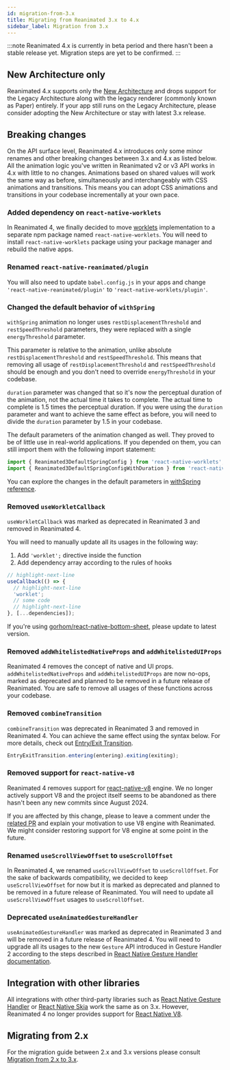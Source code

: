 ```yaml
---
id: migration-from-3.x
title: Migrating from Reanimated 3.x to 4.x
sidebar_label: Migration from 3.x
---
```


:::note
Reanimated 4.x is currently in beta period and there hasn't been a stable release yet. Migration steps are yet to be confirmed.
:::

## New Architecture only

Reanimated 4.x supports only the [New Architecture](https://reactnative.dev/architecture/landing-page) and drops support for the Legacy Architecture along with the legacy renderer (commonly known as Paper) entirely. If your app still runs on the Legacy Architecture, please consider adopting the New Architecture or stay with latest 3.x release.

## Breaking changes

On the API surface level, Reanimated 4.x introduces only some minor renames and other breaking changes between 3.x and 4.x as listed below. All the animation logic you've written in Reanimated v2 or v3 API works in 4.x with little to no changes. Animations based on shared values will work the same way as before, simultaneously and interchangeably with CSS animations and transitions. This means you can adopt CSS animations and transitions in your codebase incrementally at your own pace.

### Added dependency on `react-native-worklets`

In Reanimated 4, we finally decided to move [worklets](/docs/next/fundamentals/glossary#worklet) implementation to a separate npm package named `react-native-worklets`. You will need to install `react-native-worklets` package using your package manager and rebuild the native apps.

### Renamed `react-native-reanimated/plugin`

You will also need to update `babel.config.js` in your apps and change `'react-native-reanimated/plugin'` to `'react-native-worklets/plugin'`.

### Changed the default behavior of `withSpring`

`withSpring` animation no longer uses `restDisplacementThreshold` and `restSpeedThreshold` parameters, they were replaced with a single `energyThreshold` parameter.

This parameter is relative to the animation, unlike absolute `restDisplacementThreshold` and `restSpeedThreshold`. This means that removing all usage of `restDisplacementThreshold` and `restSpeedThreshold` should be enough and you don't need to override `energyThreshold` in your codebase.

`duration` parameter was changed that so it's now the perceptual duration of the animation, not the actual time it takes to complete. The actual time to complete is 1.5 times the perceptual duration. If you were using the `duration` parameter and want to achieve the same effect as before, you will need to divide the `duration` parameter by 1.5 in your codebase.

The default parameters of the animation changed as well. They proved to be of little use in real-world applications. If you depended on them, you can still import them with the following import statement:

```js
import { Reanimated3DefaultSpringConfig } from 'react-native-worklets'; // For physics based defaults.
import { Reanimated3DefaultSpringConfigWithDuration } from 'react-native-worklets'; // For duration based defaults.
```

You can explore the changes in the default parameters in [withSpring reference](/docs/next/animation/withSpring).

### Removed `useWorkletCallback`

`useWorkletCallback` was marked as deprecated in Reanimated 3 and removed in Reanimated 4.

You will need to manually update all its usages in the following way:

1. Add `'worklet';` directive inside the function
2. Add dependency array according to the rules of hooks

```jsx
// highlight-next-line
useCallback(() => {
  // highlight-next-line
  'worklet';
  // some code
  // highlight-next-line
}, [...dependencies]);
```

If you're using [gorhom/react-native-bottom-sheet](https://github.com/gorhom/react-native-bottom-sheet), please update to latest version.

### Removed `addWhitelistedNativeProps` and `addWhitelistedUIProps`

Reanimated 4 removes the concept of native and UI props. `addWhitelistedNativeProps` and `addWhitelistedUIProps` are now no-ops, marked as deprecated and planned to be removed in a future release of Reanimated. You are safe to remove all usages of these functions across your codebase.

### Removed `combineTransition`

`combineTransition` was deprecated in Reanimated 3 and removed in Reanimated 4. You can achieve the same effect using the syntax below. For more details, check out [Entry/Exit Transition](/docs/layout-animations/layout-transitions/#entryexit-transition).

```js
EntryExitTransition.entering(entering).exiting(exiting);
```

### Removed support for `react-native-v8`

Reanimated 4 removes support for [react-native-v8](https://github.com/Kudo/react-native-v8) engine. We no longer actively support V8 and the project itself seems to be abandoned as there hasn't been any new commits since August 2024.

If you are affected by this change, please to leave a comment under the [related PR](https://github.com/software-mansion/react-native-reanimated/pull/7650) and explain your motivation to use V8 engine with Reanimated. We might consider restoring support for V8 engine at some point in the future.

### Renamed `useScrollViewOffset` to `useScrollOffset`

In Reanimated 4, we renamed `useScrollViewOffset` to `useScrollOffset`. For the sake of backwards compatibility, we decided to keep `useScrollViewOffset` for now but it is marked as deprecated and planned to be removed in a future release of Reanimated. You will need to update all `useScrollViewOffset` usages to `useScrollOffset`.

### Deprecated `useAnimatedGestureHandler`

`useAnimatedGestureHandler` was marked as deprecated in Reanimated 3 and will be removed in a future release of Reanimated 4. You will need to upgrade all its usages to the new `Gesture` API introduced in Gesture Handler 2 according to the steps described in [React Native Gesture Handler documentation](https://docs.swmansion.com/react-native-gesture-handler/docs/guides/upgrading-to-2).

<!-- TODO -->

## Integration with other libraries

All integrations with other third-party libraries such as [React Native Gesture Handler](https://docs.swmansion.com/react-native-gesture-handler/docs/) or [React Native Skia](https://shopify.github.io/react-native-skia/) work the same as on 3.x. However, Reanimated 4 no longer provides support for [React Native V8](https://github.com/Kudo/react-native-v8/issues).

## Migrating from 2.x

For the migration guide between 2.x and 3.x versions please consult [Migration from 2.x to 3.x](/docs/guides/migration-from-2.x.md).
